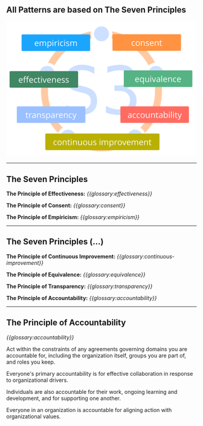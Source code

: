 ## All Patterns are based on The Seven Principles

![inline,fit](img/framework/s3-principles-plain.png)

---

## The Seven Principles

**The Principle of Effectiveness:** *{{glossary:effectiveness}}*

**The Principle of Consent:** *{{glossary:consent}}*

**The Principle of Empiricism:** *{{glossary:empiricism}}*

---

## The Seven Principles (…)

**The Principle of Continuous Improvement:** *{{glossary:continuous-improvement}}*

**The Principle of Equivalence:** *{{glossary:equivalence}}*

**The Principle of Transparency:** *{{glossary:transparency}}*

**The Principle of Accountability:** *{{glossary:accountability}}*

---

## The Principle of Accountability

*{{glossary:accountability}}*

Act within the constraints of any agreements governing domains you are accountable for, including the organization itself, groups you are part of, and roles you keep.

Everyone's primary accountability is for effective collaboration in response to organizational drivers.

Individuals are also accountable for their work, ongoing learning and development, and for supporting one another.

Everyone in an organization is accountable for aligning action with organizational values.
 